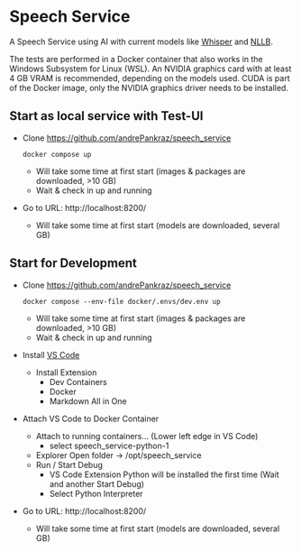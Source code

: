 <!---
This file was created by ]init[ AG 2022.
-->

# Speech Service

A Speech Service using AI with current models like [Whisper](https://github.com/openai/whisper) and [NLLB](https://github.com/facebookresearch/fairseq/tree/nllb).

The tests are performed in a Docker container that also works in the Windows Subsystem for Linux (WSL).
An NVIDIA graphics card with at least 4 GB VRAM is recommended, depending on the models used.
CUDA is part of the Docker image, only the NVIDIA graphics driver needs to be installed.

## Start as local service with Test-UI

- Clone https://github.com/andrePankraz/speech_service

      docker compose up

  - Will take some time at first start (images & packages are downloaded, >10 GB)
  - Wait & check in up and running
- Go to URL: http://localhost:8200/
  - Will take some time at first start (models are downloaded, several GB)

## Start for Development

- Clone https://github.com/andrePankraz/speech_service

      docker compose --env-file docker/.envs/dev.env up

  - Will take some time at first start (images & packages are downloaded, >10 GB)
  - Wait & check in up and running
- Install [VS Code](https://code.visualstudio.com/)
  - Install Extension
    - Dev Containers
    - Docker
    - Markdown All in One
- Attach VS Code to Docker Container
  - Attach to running containers... (Lower left edge in VS Code)
    - select speech_service-python-1
  - Explorer Open folder -> /opt/speech_service
  - Run / Start Debug
    - VS Code Extension Python will be installed the first time (Wait and another Start Debug)
    - Select Python Interpreter
- Go to URL: http://localhost:8200/
  - Will take some time at first start (models are downloaded, several GB)
